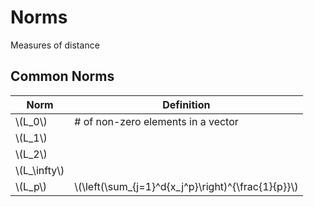 # Norms

Measures of distance

## Common Norms

Norm|Definition
-|-
\\(L_0\\)|# of non-zero elements in a vector
\\(L_1\\)|
\\(L_2\\)|
\\(L_\infty\\)|
\\(L_p\\)|\\(\left(\sum_{j=1}^d{x_j^p}\right)^{\frac{1}{p}}\\)